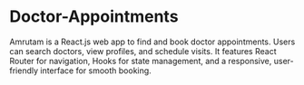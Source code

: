 # Doctor-Appointments
Amrutam is a React.js web app to find and book doctor appointments. Users can search doctors, view profiles, and schedule visits. It features React Router for navigation, Hooks for state management, and a responsive, user-friendly interface for smooth booking.
